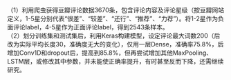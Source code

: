 （1）利用爬虫获得豆瓣评论数据3670条，包含评论内容及评论星级（按豆瓣网站定义，1-5星分别代表“很差”、“较差”、“还行”、“推荐”、“力荐”）。将1-2星作为负面评论label，4-5星作为正面评论label，得到2543条样本。  
（2）划分训练集和测试集后，利用Keras构建模型，设定评论最大词数200（后改为实际平均长度30，准确度无大的变化），仅用一层Dense，准确率75.8%，后增加Conv1D和dropout后，提高到85.8%，但再尝试增加其他MaxPooling、LSTM层，或修改其中参数，并未能使正确率提升，有时甚至反而下降，还需继续研究。
